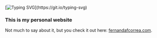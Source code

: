 [![Typing SVG](https://readme-typing-svg.herokuapp.com?color=CEA5F7&lines=Hello+there!)](https://git.io/typing-svg)
### This is my personal website

Not much to say about it, but you check it out here: [fernandafcorrea.com](http://www.fernandafcorrea.com).
